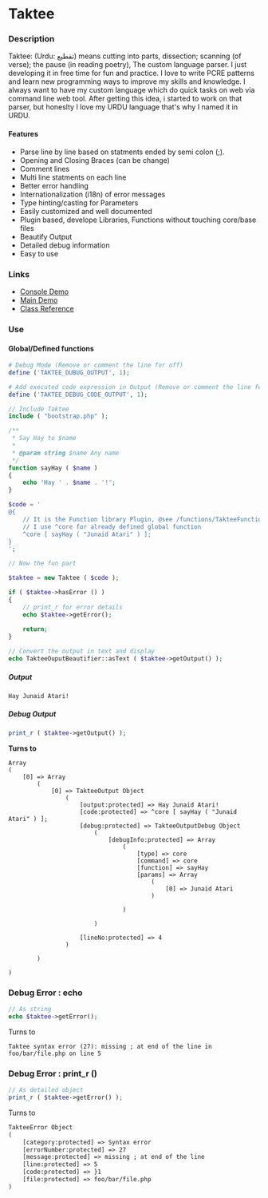 ﻿Taktee
======

### Description

Taktee: (Urdu: تقطیع) means cutting into parts, dissection; scanning (of verse); the pause (in reading poetry), The custom language parser. I just developing it in free time for fun and practice. I love to write PCRE patterns and learn new programming ways to improve my skills and knowledge. I always want to have my custom language which do quick tasks on web via command line web tool. After getting this idea, i started to work on that parser, but honeslty I love my URDU language that's why I named it in URDU.

#### Features
- Parse line by line based on statments ended by semi colon (;).
- Opening and Closing Braces (can be change)
- Comment lines
- Multi line statments on each line
- Better error handling
- Internationalization (i18n) of error messages
- Type hinting/casting for Parameters
- Easily customized and well documented
- Plugin based, develope Libraries, Functions without touching core/base files
- Beautify Output
- Detailed debug information
- Easy to use

### Links
- <a target="_blank" href="http://blacksmoke.plutohost.net/taktee/console/">Console Demo</a>
- <a target="_blank" href="http://blacksmoke.plutohost.net/taktee/">Main Demo</a>
- <a target="_blank" href="http://blacksmoke.plutohost.net/taktee/reference/">Class Reference</a>

### Use

#### Global/Defined functions
```php
# Debug Mode (Remove or comment the line for off)
define ('TAKTEE_DUBUG_OUTPUT', 1);

# Add executed code expression in Output (Remove or comment the line for off)
define ('TAKTEE_DEBUG_CODE_OUTPUT', 1);

// Include Taktee
include ( "bootstrap.php" );

/**
 * Say Hay to $name
 * 
 * @param string $name Any name
 */
function sayHay ( $name )
{
    echo 'Hay ' . $name . '!';
}

$code = '
@{
	// It is the Function library Plugin, @see /functions/TakteeFunctionCommands.php
	// I use ^core for already defined global function
	^core [ sayHay ( "Junaid Atari" ) ];
}
';

// Now the fun part

$taktee = new Taktee ( $code );

if ( $taktee->hasError () )
{
	// print_r for error details
	echo $taktee->getError();
	
	return;
}

// Convert the output in text and display
echo TakteeOuputBeautifier::asText ( $taktee->getOutput() );
```

##### Output
````text
Hay Junaid Atari!
````

##### Debug Output
````php
print_r ( $taktee->getOutput() );
````
**Turns to**
````text
Array
(
    [0] => Array
        (
            [0] => TakteeOutput Object
                (
                    [output:protected] => Hay Junaid Atari!
                    [code:protected] => ^core [ sayHay ( "Junaid Atari" ) ];
                    [debug:protected] => TakteeOutputDebug Object
                        (
                            [debugInfo:protected] => Array
                                (
                                    [type] => core
                                    [command] => core
                                    [function] => sayHay
                                    [params] => Array
                                        (
                                            [0] => Junaid Atari
                                        )

                                )

                        )

                    [lineNo:protected] => 4
                )

        )

)
````

### Debug Error : echo

````php
// As string
echo $taktee->getError();
````
Turns to

````text
Taktee syntax error (27): missing ; at end of the line in foo/bar/file.php on line 5
````
### Debug Error : print_r ()

````php
// As detailed object
print_r ( $taktee->getError() );
````
Turns to
````html
TakteeError Object
(
    [category:protected] => Syntax error
    [errorNumber:protected] => 27
    [message:protected] => missing ; at end of the line
    [line:protected] => 5
    [code:protected] => }1
    [file:protected] => foo/bar/file.php
)
````
#####

